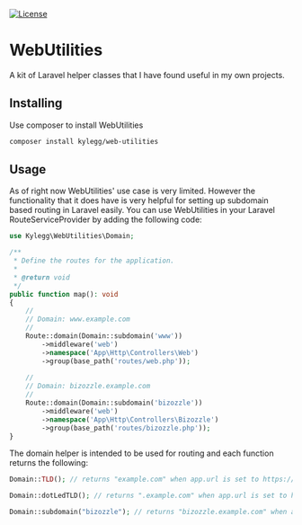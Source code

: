 [![License](http://poser.pugx.org/kylegg/web-utilities/license)](https://packagist.org/packages/kylegg/web-utilities)

# WebUtilities
A kit of Laravel helper classes that I have found useful in my own projects.

## Installing
Use composer to install WebUtilities
```bash
composer install kylegg/web-utilities
```

## Usage
As of right now WebUtilities' use case is very limited. However the functionality that it does have is very helpful for setting up subdomain based routing in Laravel easily.
You can use WebUtilities in your Laravel RouteServiceProvider by adding the following code:
```php
use Kylegg\WebUtilities\Domain;

/**
 * Define the routes for the application.
 *
 * @return void
 */
public function map(): void
{
	//
	// Domain: www.example.com
	//
	Route::domain(Domain::subdomain('www'))
		->middleware('web')
		->namespace('App\Http\Controllers\Web')
		->group(base_path('routes/web.php'));
	
	//
	// Domain: bizozzle.example.com
	//
	Route::domain(Domain::subdomain('bizozzle'))
		->middleware('web')
		->namespace('App\Http\Controllers\Bizozzle')
		->group(base_path('routes/bizozzle.php'));
}
```

The domain helper is intended to be used for routing and each function returns the following:
```php
Domain::TLD(); // returns "example.com" when app.url is set to https://www.example.com
```
```php
Domain::dotLedTLD(); // returns ".example.com" when app.url is set to https://www.example.com
```
```php
Domain::subdomain("bizozzle"); // returns "bizozzle.example.com" when app.url is set to https://www.example.com
```